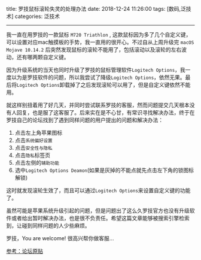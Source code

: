 title: 罗技鼠标滚轮失灵的处理办法
date: 2018-12-24 11:26:00
tags: [数码,泛技术]
categories: 泛技术

------

我一直在用罗技的一款鼠标 `M720 Triathlon` , 这款鼠标因为多了几个自定义键，可以设置对应mac触摸板的手势，我一直用的很开心。不过自从上周升级完 `macOS Mojave 10.14.2` 后突然发现鼠标的滚轮不能用了，包括滚动以及滚轮的左右波动，还有哪两颗自定义键。

因为升级系统的当天也同时升级了罗技的鼠标管理软件`Logitech Options`，我一度以为是罗技软件的问题，所以我尝试了降级`Logitech Options`，依然无果。最后将`Logitech Options`卸载掉了之后发现滚轮可以用了，但是自定义键依然不能用。

就这样别扭着用了好几天，并同时尝试联系罗技的客服，然而问题提交几天根本没有人回复，也是服了这客服了。后来实在是不心甘，有常识寻找解决办法，终于在罗技自己的论坛找到了遇到同样问题的用户提出的问题和解决办法：

1. 点击左上角苹果图标
2. 点击`系统偏好设置`
3. 点击`安全性与隐私`
4. 点击`隐私`标签页
5. 点击左侧的`辅助功能`
6. 选中`Logitech Options Deamon`(如果是灰掉的不能点就先点击左下角的锁图标解锁)

这时就发现滚轮生效了，而且可以通过`Logitech Options`来设置自定义键的功能了。

虽然可能是苹果系统升级引起的问题，但是问题出了这么久罗技官方也没有升级软件或者给出暂时解决办法，也是很不负责任。希望这篇文章能够被搜索引擎检索到，让碰到同样问题的人少些麻烦。

罗技，You are welcome! 很高兴帮你做客服...



[参考：论坛原贴](https://community.logitech.com/s/question/0D55A00007eQqkXSAS/scrolling-not-working-on-macos-mojave)

